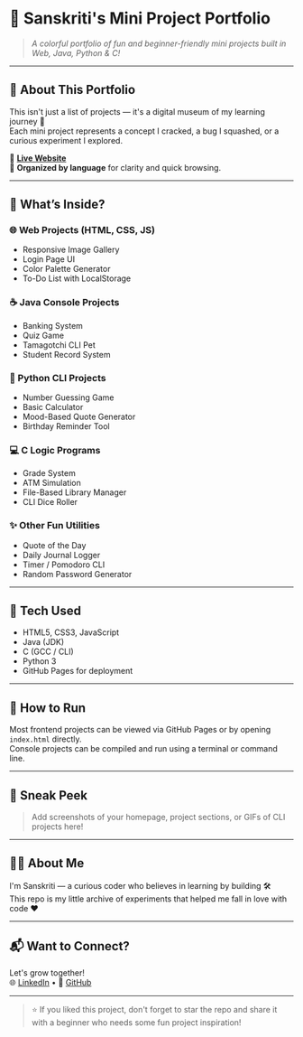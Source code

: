 # 🌟 Sanskriti's Mini Project Portfolio

> *A colorful portfolio of fun and beginner-friendly mini projects built in Web, Java, Python & C!*

---

## 📌 About This Portfolio

This isn't just a list of projects — it's a digital museum of my learning journey 🎯  
Each mini project represents a concept I cracked, a bug I squashed, or a curious experiment I explored.

🔗 **[Live Website](https://itirksansingh/miniportfolio.html)**  
📁 **Organized by language** for clarity and quick browsing.

---

## 🧩 What’s Inside?

### 🌐 Web Projects (HTML, CSS, JS)
- Responsive Image Gallery
- Login Page UI
- Color Palette Generator
- To-Do List with LocalStorage

### ☕ Java Console Projects
- Banking System
- Quiz Game
- Tamagotchi CLI Pet
- Student Record System

### 🐍 Python CLI Projects
- Number Guessing Game
- Basic Calculator
- Mood-Based Quote Generator
- Birthday Reminder Tool

### 💻 C Logic Programs
- Grade System
- ATM Simulation
- File-Based Library Manager
- CLI Dice Roller

### ✨ Other Fun Utilities
- Quote of the Day
- Daily Journal Logger
- Timer / Pomodoro CLI
- Random Password Generator

---

## 🎨 Tech Used

- HTML5, CSS3, JavaScript
- Java (JDK)
- C (GCC / CLI)
- Python 3
- GitHub Pages for deployment

---

## 🚀 How to Run

Most frontend projects can be viewed via GitHub Pages or by opening `index.html` directly.  
Console projects can be compiled and run using a terminal or command line.

---

## 📸 Sneak Peek

> Add screenshots of your homepage, project sections, or GIFs of CLI projects here!

---

## 🙋‍♀️ About Me

I'm Sanskriti — a curious coder who believes in learning by building 🛠️  
This repo is my little archive of experiments that helped me fall in love with code ❤️

---

## 📬 Want to Connect?

Let's grow together!  
🌐 [LinkedIn](https://linkedin.com/in/yourprofile) • 🐙 [GitHub](https://github.com/itirksansingh)

---

> ⭐ If you liked this project, don't forget to star the repo and share it with a beginner who needs some fun project inspiration!

